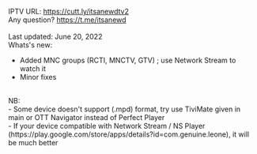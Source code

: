 IPTV URL: https://cutt.ly/itsanewdtv2
<br />
Any question? https://t.me/itsanewd
<br />
<br />
Last updated: June 20, 2022
<br />
Whats's new:
<br />
- Added MNC groups (RCTI, MNCTV, GTV) ; use Network Stream to watch it
- Minor fixes
<br />
NB:
<br />
- Some device doesn't support (.mpd) format, try use TiviMate given in main or OTT Navigator instead of Perfect Player
<br />
- If your device compatible with Network Stream / NS Player (https://play.google.com/store/apps/details?id=com.genuine.leone), it will be much better
